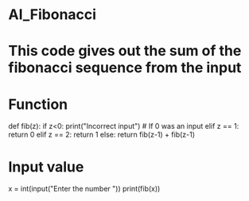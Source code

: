 # AI_Fibonacci
# This code gives out the sum of the fibonacci sequence from the input 


# Function
def fib(z):
    if z<0:
        print("Incorrect input")
    # If 0 was an input
    elif z == 1:
        return 0
    elif z == 2:
        return 1
    else:
        return fib(z-1) + fib(z-1)

# Input value
x = int(input("Enter the number "))
print(fib(x))
